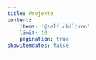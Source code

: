 ```yaml
---
title: Projekte
content:
    items: '@self.children'
    limit: 10
    pagination: true
showitemdates: false
---
```

